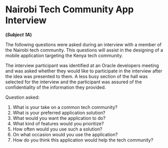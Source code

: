 <h1><strong>Nairobi Tech Community App Interview</strong></h1> 
<p><strong>(<i>Subject 1A</i>)</strong></p>

<p>The following questions were asked during an interview with a member of the Nairobi tech community. This questions will assist in the designing of a mobile application targeting the Kenya tech community.</p> 

<p>The interview participant was identified at an Oracle developers meeting and was asked whether they would like to participate in the interview after the idea was presented to them. A less busy section of the hall was selected for the interview and the participant was assured of the confidentiality of the information they provided.</p>

<p>Question asked:</p>
<ol>
<li>What is your take on a common tech community?</li>
<li>What is your preferred application solution?</li> 
<li>What would you want the application to do?</li>
<li>What kind of features would you prioritize?</li>
<li>How often would you use such a solution?</li>
<li>On what occasion would you use the application?</li>
<li>How do you think this application would help the tech community?</li>
</ol>


